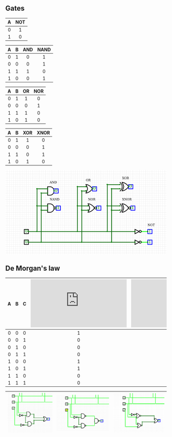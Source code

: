 ## Gates
| **A** | **NOT** |
| :-: | :-: |
| 0 | 1 |
| 1 | 0 |

| **A** | **B** | **AND** | **NAND** |
| :-: | :-: | :-: | :-: |
| 0 | 1 | 0 | 1 |
| 0 | 0 | 0 | 1 |
| 1 | 1 | 1 | 0 |
| 1 | 0 | 0 | 1 |

| **A** | **B** | **OR** | **NOR** |
| :-: | :-: | :-: | :-: |
| 0 | 1 | 1 | 0 |
| 0 | 0 | 0 | 1 |
| 1 | 1 | 1 | 0 |
| 1 | 0 | 1 | 0 |

| **A** | **B** | **XOR** | **XNOR** |
| :-: | :-: | :-: | :-: |
| 0 | 1 | 1 | 0 |
| 0 | 0 | 0 | 1 |
| 1 | 1 | 0 | 1 |
| 1 | 0 | 1 | 0 |

![image](and_or_xor_not.png)

## De Morgan's law

| **A** | **B** | **C** | ![](https://latex.codecogs.com/gif.latex?f) | ![](https://latex.codecogs.com/gif.latex?f_A_N_D) | ![](https://latex.codecogs.com/gif.latex?f_O_R) |
| :-: | :-: | :-: | :-: | :-: | :-: |
| 0 | 0 | 0 | 1 | 1 | 1 |
| 0 | 0 | 1 | 0 | 0 | 0 |
| 0 | 1 | 0 | 0 | 0 | 0 |
| 0 | 1 | 1 | 0 | 0 | 0 |
| 1 | 0 | 0 | 1 | 1 | 1 |
| 1 | 0 | 1 | 1 | 1 | 1 |
| 1 | 1 | 0 | 0 | 0 | 0 |
| 1 | 1 | 1 | 0 | 0 | 0 |

| ![](de_morgan_f.png) | ![](de_morgan_f_and.png) | ![](de_morgan_f_or.png) |
| :-: | :-: | :-: |
